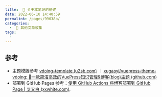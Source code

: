 ```yaml
---
title:  📡 关于本笔记的搭建
date: 2022-06-10 14:40:59
permalink: /pages/99638b/
categories:
  -  🚪 其他文章收集
tags:
  - 
---
```




## 参考

+ 主题模版参考 [vdoing-template (u2sb.com)](https://vdoing-template.u2sb.com/) ｜ [xugaoyi/vuepress-theme-vdoing: 🚀一款简洁高效的VuePress知识管理&博客(blog)主题 (github.com)](https://github.com/xugaoyi/vuepress-theme-vdoing)
+ 部署到 GitHub Pages 参考：[使用 GitHub Actions 将博客部署到 GitHub Page | 叉叉白 (xxwhite.com)](https://blog.xxwhite.com/pages/a8663c/#添加私钥到-actions-secrets).
